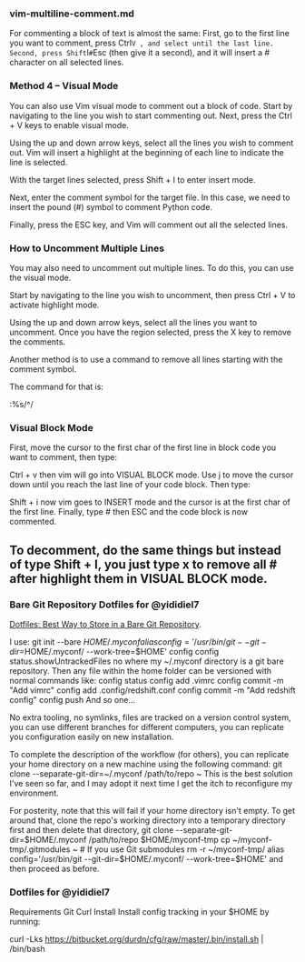 ### vim-multiline-comment.md

For commenting a block of text is almost the same: First, go to the first line you want to comment, press Ctrl``V , and select until the last line. Second, press Shift``I``#``Esc (then give it a second), and it will insert a # character on all selected lines.

### Method 4 – Visual Mode

You can also use Vim visual mode to comment out a block of code.
Start by navigating to the line you wish to start commenting out. Next, press the Ctrl + V keys to enable visual mode.

Using the up and down arrow keys, select all the lines you wish to comment out. Vim will insert a highlight at the beginning of each line to indicate the line is selected.

With the target lines selected, press Shift + I to enter insert mode.

Next, enter the comment symbol for the target file. In this case, we need to insert the pound (#) symbol to comment Python code.

Finally, press the ESC key, and Vim will comment out all the selected lines.

### How to Uncomment Multiple Lines

You may also need to uncomment out multiple lines. To do this, you can use the visual mode.

Start by navigating to the line you wish to uncomment, then press Ctrl + V to activate highlight mode.

Using the up and down arrow keys, select all the lines you want to uncomment. Once you have the region selected, press the X key to remove the comments.

Another method is to use a command to remove all lines starting with the comment symbol.

The command for that is:

:%s/^<comment symbol>/


### Visual Block Mode

First, move the cursor to the first char of the first line in block code you want to comment, then type:

Ctrl + v
then vim will go into VISUAL BLOCK mode. Use j to move the cursor down until you reach the last line of your code block. Then type:

Shift + i
now vim goes to INSERT mode and the cursor is at the first char of the first line. Finally, type # then ESC and the code block is now commented.

To decomment, do the same things but instead of type Shift + I, you just type x to remove all # after highlight them in VISUAL BLOCK mode.
---

### Bare Git Repository Dotfiles for @yididiel7

[Dotfiles: Best Way to Store in a Bare Git Repository](https://tinyurl.com/y5zd2pwz).

I use:
    git init --bare $HOME/.myconf
    alias config='/usr/bin/git --git-dir=$HOME/.myconf/ --work-tree=$HOME'
    config config status.showUntrackedFiles no
where my ~/.myconf directory is a git bare repository. Then any file within the home folder can be versioned with normal commands like:
    config status
    config add .vimrc
    config commit -m "Add vimrc"
    config add .config/redshift.conf
    config commit -m "Add redshift config"
    config push
And so one…

No extra tooling, no symlinks, files are tracked on a version control system, you can use different branches for different computers, you can replicate you configuration easily on new installation.


To complete the description of the workflow (for others), you can replicate your home directory on a new machine using the following command:
   git clone --separate-git-dir=~/.myconf /path/to/repo ~
This is the best solution I've seen so far, and I may adopt it next time I get the itch to reconfigure my environment.


For posterity, note that this will fail if your home directory isn't empty. To get around that, clone the repo's working directory into a temporary directory first and then delete that directory,
    git clone --separate-git-dir=$HOME/.myconf /path/to/repo $HOME/myconf-tmp
    cp ~/myconf-tmp/.gitmodules ~  # If you use Git submodules
    rm -r ~/myconf-tmp/
    alias config='/usr/bin/git --git-dir=$HOME/.myconf/ --work-tree=$HOME'
and then proceed as before.

### Dotfiles for @yididiel7
Requirements
Git
Curl
Install
Install config tracking in your $HOME by running:

curl -Lks https://bitbucket.org/durdn/cfg/raw/master/.bin/install.sh | /bin/bash
